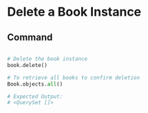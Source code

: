 # Delete a Book Instance

## Command
```python

# Delete the book instance
book.delete()

# To retrieve all books to confirm deletion
Book.objects.all()

# Expected Output:
# <QuerySet []> 